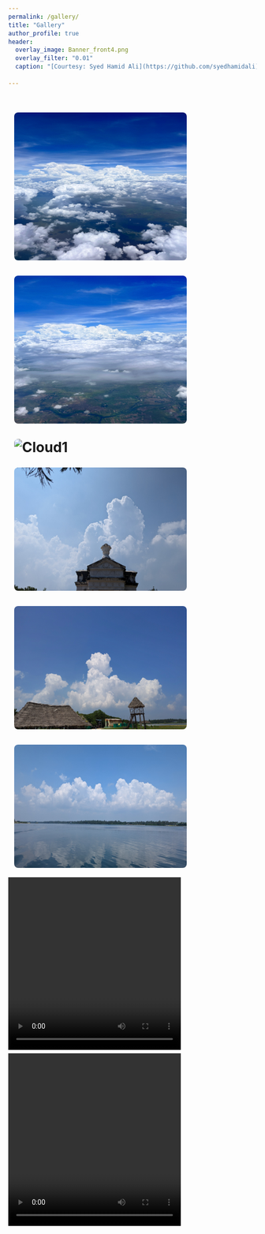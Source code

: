 ```yaml
---
permalink: /gallery/
title: "Gallery"
author_profile: true
header:
  overlay_image: Banner_front4.png
  overlay_filter: "0.01"
  caption: "[Courtesy: Syed Hamid Ali](https://github.com/syedhamidali)"

---
```

<html>
<head>
<style>
img {
  border-radius: 20px;
  padding: 12px;
}
</style>
</head>
<body>

<!-- div {
  text-align: justify;
}

div:after {
  content: "";
  display: inline-block;
  width: 100%;
} -->

<!-- ![AMS talk](/images/myclicked/pondiriver_cloudsys.jpg){: .align-left width="300px" height="250px" margin-right}

![AMS talk](/images/myclicked/pondibeach_cloud.jpg){: .align-right width="300px" height="250px" margin-right}

![AMS talk](/images/myclicked/pondibeach_cloud2.jpg){: .align-left width="300px" height="250px" margin-right}

![AMS talk](/images/myclicked/pondicity_cloud.jpg){: .align-center width="300px" height="250px" margin-right} -->

<h1>
<img src="/images/myclicked/shivani_cloud1.jpg" alt="Cloud1" height="300px" width="350px" >
<img src="/images/myclicked/shivani_cloud2.jpg" alt="Cloud1" height="300px" width="350px" >
<img src="/images/myclicked/pondiriver_cloudsys.jpg" alt="Cloud1" height="250px" width="350px" >
<img src="/images/myclicked/pondicity_cloud.jpg" alt="Cloud1" height="250px" width="350px" >
<img src="/images/myclicked/pondibeach_cloud.jpg" alt="Cloud1" height="250px" width="350px" >
<img src="/images/myclicked/pondiriver_cloudsys2.jpg" alt="Cloud1" height="250px" width="350px" >


<video id="myVideo1" width="350px" height="350px" loop>
  <source src="/images/myclicked/electrified_cumulonimbus.mp4" type="video/mp4">
  <!-- <source src="mov_bbb.ogg" type="video/ogg"> -->
  Your browser does not support HTML video.
</video>
<video id="myVideo2" width="350px" height="350px" loop>
  <source src="/images/myclicked/shivani_cloudvideo.mp4" type="video/mp4">
  <!-- <source src="mov_bbb.ogg" type="video/ogg"> -->
  Your browser does not support HTML video.
</video>


</h1>
